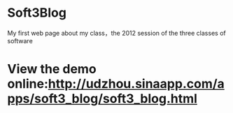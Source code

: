 Soft3Blog
=========

My first web page about my class，the 2012 session of the three classes of software
# View the demo online:http://udzhou.sinaapp.com/apps/soft3_blog/soft3_blog.html
